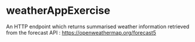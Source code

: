 # weatherAppExercise
An HTTP endpoint which returns summarised weather information retrieved from the forecast API : https://openweathermap.org/forecast5
